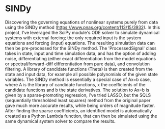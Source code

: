 # SINDy
Discovering the governing equations of nonlinear systems purely from data using the SINDy method (https://www.pnas.org/content/113/15/3932).
In this project, I've leveraged the SciPy module's ODE solver to simulate dynamical systems with external forcing; the only required input is the system equations and forcing (input) equations.
The resulting simulation data can then be pre-processed for the SINDy method. The 'ProcessedSignal' class takes in state, input and time simulation data, and has the option of adding noise, differentiating (either exact differentiation from the model equations or spectral/forward-diff differentiation from pure data), and convolution filtering.
A library of candidate functions (Theta) is then created from the state and input data, for example all possible polynomials of the given state variables.
The SINDy method is essentially a special case of Ax=b case, where A is the library of candidate functions, x the coefficients of the candidate functions and b the state derivatives.
The solution to Ax=b is given by a sparse-promoting regression, I've tried LASSO, but the SQLS (sequentially thresholded least squares) method from the original paper gave much more accurate results, while being orders of magnitude faster.
After finding the sparse coefficients, an identified model is automatically created as a Python Lambda function, that can then be simulated using the same dynamical system solver to compare the results.
